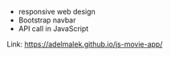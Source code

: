 - responsive web design
- Bootstrap navbar
- API call in JavaScript

Link: https://adelmalek.github.io/js-movie-app/

